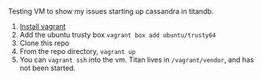 Testing VM to show my issues starting up cassandra in titandb.

1. [Install vagrant](https://www.vagrantup.com/downloads)
2. Add the ubuntu trusty box `vagrant box add ubuntu/trusty64`
3. Clone this repo
4. From the repo directory, `vagrant up`
5. You can `vagrant ssh` into the vm. Titan lives in `/vagrant/vendor`, and has not been started.

